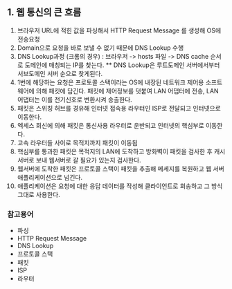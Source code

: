 ## 1. 웹 통신의 큰 흐름

1. 브라우저 URL에 적힌 값을 파싱해서 HTTP Request Message 를 생성해 OS에 전송요청
2. Domain으로 요청을 바로 보낼 수 없기 때문에 DNS Lookup 수행
3. DNS Lookup과정 (크롬의 경우) : 브라우저 -> hosts 파일 -> DNS cache 순서로 도메인에 매칭되는 IP를 찾는다.
** DNS Lookup은 루트도메인 서버에서부터 서브도메인 서버 순으로 찾게된다.                               
4. 1번에 해당하는 요청은 프로토콜 스택이라는 OS에 내장된 네트워크 제어용 소프트웨어에 의해 패킷에 담긴다.
   패킷에 제어정보를 덧붙여 LAN 어댑터에 전송, LAN 어댑터는 이를 전기신호로 변환시켜 송출한다. 
5. 패킷은 스위칭 허브를 경유해 인터넷 접속용 라우터인 ISP로 전달되고 인터넷으로 이동한다.
6. 엑세스 회신에 의해 패킷은 통신사용 라우터로 운반되고 인터넷의 핵심부로 이동한다.
7. 고속 라우터들 사이로 목적지까지 패킷이 이동됨
8. 핵심부를 통과한 패킷은 목적지의 LAN에 도착하고 방화벽이 패킷을 검사한 후 캐시 서버로 보내 웹서버로 갈 필요가 있는지 검사한다.
9. 웹서버에 도착한 패킷은 프로토콜 스택이 패킷을 추출해 메세지를 복원하고 웹 서버 애플리케이션으로 넘긴다.
10. 애플리케이션은 요청에 대한 응답 데이터를 작성해 클라이언트로 회송하고 그 방식 그대로 사용한다.




  ### 참고용어

- 파싱
- HTTP Request Message
- DNS Lookup
- 프로토콜 스택
- 패킷
- ISP
- 라우터 
